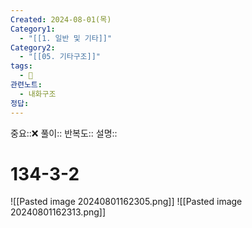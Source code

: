 ```yaml
---
Created: 2024-08-01(목)
Category1:
  - "[[1. 일반 및 기타]]"
Category2:
  - "[[05. 기타구조]]"
tags:
  - 🧮
관련노트:
  - 내화구조
정답:
---
```

중요::❌
풀이::
반복도::
설명::
#  134-3-2
![[Pasted image 20240801162305.png]]
![[Pasted image 20240801162313.png]]
